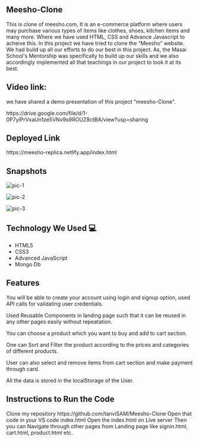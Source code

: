 <h2>Meesho-Clone   </h2>

<p>
   This is clone of meesho.com, It is an e-commerce platform where users may purchase various types of items like clothes, shoes, kitchen items and many more. Where we have used HTML, CSS and Advance Javascript to acheive this. In this project we have tried to clone the “Meesho” website. We had build up all our efforts to do our best in this project. As, the Masai School's Mentorship was specifically to build up our skills and we also accordingly implemented all that teachings in our project to look it at its best.
</p>


<h2>Video link:  </h2>
<p> we have shared a demo presentation of this project "meesho-Clone". </p>
https://drive.google.com/file/d/1-0P7yiPrVxaUn1ze5VNv9s9ROUZ8ctBA/view?usp=sharing


<h2> Deployed Link </h2>
https://meesho-replica.netlify.app/index.html


<h2> Snapshots </h2>

![pic-1](https://user-images.githubusercontent.com/91047001/166081534-2617f82c-b68c-438f-901a-44462f0a276a.JPG)


![pic-2](https://user-images.githubusercontent.com/91047001/166081888-ebeb1e3f-7718-4140-9f60-398f44de8559.JPG)

![pic-3](https://user-images.githubusercontent.com/91047001/166081897-13eaa3a4-8a93-4795-8ae0-a92d834e6f7f.JPG)



<h2> Technology We Used 💻 </h2>

<ul>
  <li> HTML5 </li>
  <li> CSS3 </li>
  <li> Advanced JavaScript </li>
  <li> Mongo Db </li>
</ul>
  
  
<h2>Features  </h2>
<p>
You will be able to create your account using login and signup option, used API calls for validating user credentials.

Used Reusable Components in landing page such that it can be reused in any other pages easily without repeatation.

You can choose a product which you want to buy and add to cart section.

One can Sort and Filter the product according to the prices and categories of different products.

User can also select and remove items from cart section and make payment through card.

All the data is stored in the localStorage of the User.
</p>


<h2> Instructions to Run the Code </h2>
<p>    
Clone my repository https://github.com/tanviSAM/Meesho-Clone
Open that code in your VS code index.html
Open the index.html on Live server
Then you can Navigate through other pages from Landing page like signin.html, cart.html, product.html etc.
</p>